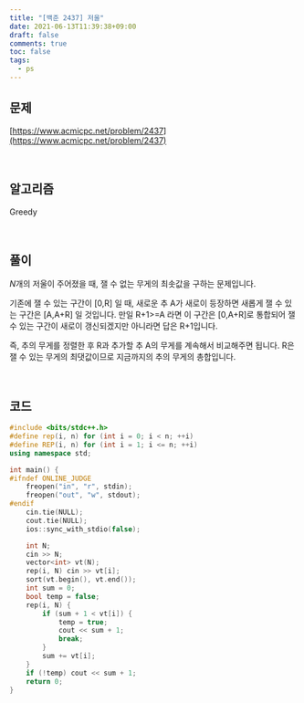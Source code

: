 ```yaml
---
title: "[백준 2437] 저울"
date: 2021-06-13T11:39:38+09:00
draft: false
comments: true
toc: false
tags:
  - ps
---
```


## 문제

[https://www.acmicpc.net/problem/2437](https://www.acmicpc.net/problem/2437)

<br>

## 알고리즘

Greedy

<br>

## 풀이

$N$개의 저울이 주어졌을 때, 잴 수 없는 무게의 최솟값을 구하는 문제입니다.

기존에 잴 수 있는 구간이 [0,R] 일 때, 새로운 추 A가 새로이 등장하면 새롭게 잴 수 있는 구간은 [A,A+R] 일 것입니다. 만일 R+1>=A 라면 이 구간은 [0,A+R]로 통합되어 잴 수 있는 구간이 새로이 갱신되겠지만 아니라면 답은 R+1입니다.

즉, 추의 무게를 정렬한 후 R과 추가할 추 A의 무게를 계속해서 비교해주면 됩니다. R은 잴 수 있는 무게의 최댓값이므로 지금까지의 추의 무게의 총합입니다.

<br>

## 코드

```c++
#include <bits/stdc++.h>
#define rep(i, n) for (int i = 0; i < n; ++i)
#define REP(i, n) for (int i = 1; i <= n; ++i)
using namespace std;

int main() {
#ifndef ONLINE_JUDGE
    freopen("in", "r", stdin);
    freopen("out", "w", stdout);
#endif
    cin.tie(NULL);
    cout.tie(NULL);
    ios::sync_with_stdio(false);

    int N;
    cin >> N;
    vector<int> vt(N);
    rep(i, N) cin >> vt[i];
    sort(vt.begin(), vt.end());
    int sum = 0;
    bool temp = false;
    rep(i, N) {
        if (sum + 1 < vt[i]) {
            temp = true;
            cout << sum + 1;
            break;
        }
        sum += vt[i];
    }
    if (!temp) cout << sum + 1;
    return 0;
}
```
